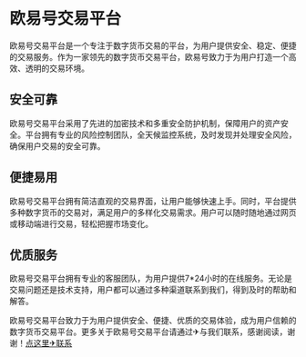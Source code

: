 # 欧易号交易平台

欧易号交易平台是一个专注于数字货币交易的平台，为用户提供安全、稳定、便捷的交易服务。作为一家领先的数字货币交易平台，欧易号致力于为用户打造一个高效、透明的交易环境。

## 安全可靠
欧易号交易平台采用了先进的加密技术和多重安全防护机制，保障用户的资产安全。平台拥有专业的风险控制团队，全天候监控系统，及时发现并处理安全风险，确保用户交易的安全可靠。

## 便捷易用
欧易号交易平台拥有简洁直观的交易界面，让用户能够快速上手。同时，平台提供多种数字货币的交易对，满足用户的多样化交易需求。用户可以随时随地通过网页或移动端进行交易，轻松把握市场变化。

## 优质服务
欧易号交易平台拥有专业的客服团队，为用户提供7*24小时的在线服务。无论是交易问题还是技术支持，用户都可以通过多种渠道联系到我们，得到及时的帮助和解答。

欧易号交易平台致力于为用户提供安全、便捷、优质的交易体验，成为用户信赖的数字货币交易平台。更多关于欧易号交易平台请通过✈与我们联系，感谢阅读，谢谢！[点这里✈联系](https://add.k02.cc)